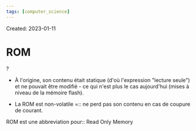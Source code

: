 ```yaml
---
tags: [computer_science] 
---
```

Created: 2023-01-11

# ROM
?
- À l'origine, son contenu était statique (d'où l'expression "lecture seule") et ne pouvait être modifié - ce qui n'est plus le cas aujourd'hui (mises à niveau de la mémoire flash).
<!--SR:!2023-07-02,105,250-->

- La ROM est non-volatile =:: ne perd pas son contenu en cas de coupure de courant.
<!--SR:!2023-05-17,71,252-->

<!--SR:!2023-02-11,17,230-->

ROM est une abbreviation pour:: Read Only Memory
<!--SR:!2023-06-07,95,270-->